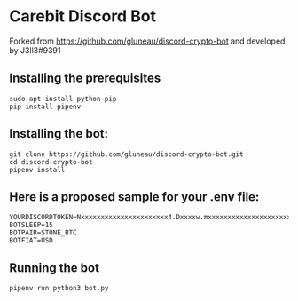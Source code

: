 # Carebit Discord Bot

Forked from https://github.com/gluneau/discord-crypto-bot and developed by J3ll3#9391

## Installing the prerequisites

```
sudo apt install python-pip
pip install pipenv
```

## Installing the bot:
```
git clone https://github.com/gluneau/discord-crypto-bot.git
cd discord-crypto-bot
pipenv install
```

## Here is a proposed sample for your .env file:
```
YOURDISCORDTOKEN=Nxxxxxxxxxxxxxxxxxxxxxx4.Dxxxxw.mxxxxxxxxxxxxxxxxxxxxxxxxxk
BOTSLEEP=15
BOTPAIR=STONE_BTC
BOTFIAT=USD
```

## Running the bot
```
pipenv run python3 bot.py
```